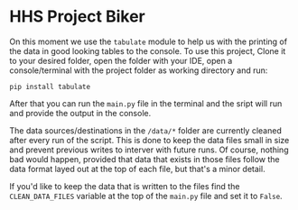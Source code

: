# HHS Project Biker

On this moment we use the `tabulate` module to help us with the printing of the data in good looking tables to the console.
To use this project, Clone it to your desired folder, open the folder with your IDE, open a console/terminal with the project folder as working directory and run:

```shell
pip install tabulate
```

After that you can run the `main.py` file in the terminal and the sript will run and provide the output in the console.

The data sources/destinations in the `/data/*` folder are currently cleaned after every run of the script. This is done to keep the data files small in size and prevent previous writes to interver with future runs. Of course, nothing bad would happen, provided that data that exists in those files follow the data format layed out at the top of each file, but that's a minor detail.

If you'd like to keep the data that is written to the files find the `CLEAN_DATA_FILES` variable at the top of the `main.py` file and set it to `False`.
